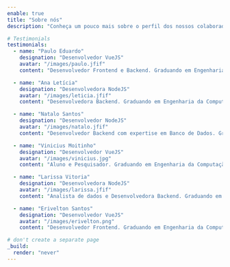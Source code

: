 ```yaml
---
enable: true
title: "Sobre nós"
description: "Conheça um pouco mais sobre o perfil dos nossos colaboradores"

# Testimonials
testimonials:
  - name: "Paulo Eduardo"
    designation: "Desenvolvedor VueJS"
    avatar: "/images/paulo.jfif"
    content: "Desenvolvedor Frontend e Backend. Graduando em Engenharia da Computação pela Universidade Federal de Sergipe. Apaixonado pelo Vasco da Gama."

  - name: "Ana Letícia"
    designation: "Desenvolvedora NodeJS"
    avatar: "/images/leticia.jfif"
    content: "Desenvolvedora Backend. Graduando em Engenharia da Computação pela Universidade Federal de Sergipe. Curte apreciar bons livros nas horas vagas."

  - name: "Natalo Santos"
    designation: "Desenvolvedor NodeJS"
    avatar: "/images/natalo.jfif"
    content: "Desenvolvedor Backend com expertise em Banco de Dados. Graduando em Engenharia da Computação pela Universidade Federal de Sergipe. São Paulino de carteirinha."

  - name: "Vinicius Moitinho"
    designation: "Desenvolvedor VueJS"
    avatar: "/images/vinicius.jpg"
    content: "Aluno e Pesquisador. Graduando em Engenharia da Computação pela Universidade Federal de Sergipe e Mestrando pela mesma. Amante de tatuagens."

  - name: "Larissa Vitoria"
    designation: "Desenvolvedora NodeJS"
    avatar: "/images/larissa.jfif"
    content: "Analista de dados e Desenvolvedora Backend. Graduando em Engenharia da Computação pela Universidade Federal de Sergipe. Curte apreciar bons livros nas horas vagas."

  - name: "Erivelton Santos"
    designation: "Desenvolvedor VueJS"
    avatar: "/images/erivelton.png"
    content: "Desenvolvedor Frontend. Graduando em Engenharia da Computação pela Universidade Federal de Sergipe. Proplayer de League of Legends."

# don't create a separate page
_build:
  render: "never"
---
```

